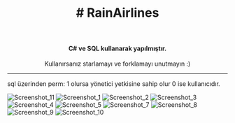 
<h1 align="center"># RainAirlines</h1>
 <br/>
 <h4 align="center">C# ve SQL kullanarak yapılmıştır.</h4>
 <p align="center">Kullanırsanız starlamayı ve forklamayı unutmayın :)</p>
  <hr/>

  sql üzerinden perm: 1 olursa yönetici yetkisine sahip olur 0 ise kullanıcıdır.



![Screenshot_11](https://github.com/NotFounds0/RainAirlines/assets/112336775/587327ea-3360-4671-9fbe-a0beabc35837)
![Screenshot_1](https://github.com/NotFounds0/RainAirlines/assets/112336775/54dc60b3-eb1b-4ecc-8f8e-736ec945a882)
![Screenshot_2](https://github.com/NotFounds0/RainAirlines/assets/112336775/4e3f094f-0ec3-4072-bb67-a8b78f6a0cbb)
![Screenshot_3](https://github.com/NotFounds0/RainAirlines/assets/112336775/0fdb75b1-4618-42d1-8344-d326e24d52b2)
![Screenshot_4](https://github.com/NotFounds0/RainAirlines/assets/112336775/4144d0c1-936a-444d-a030-b60b17c2b5c8)
![Screenshot_5](https://github.com/NotFounds0/RainAirlines/assets/112336775/6c90611c-6dcc-4434-8633-24905704fdc5)
![Screenshot_7](https://github.com/NotFounds0/RainAirlines/assets/112336775/8c14a6d5-1d6a-4558-b441-8cc44fdbcd64)
![Screenshot_8](https://github.com/NotFounds0/RainAirlines/assets/112336775/534230a8-d650-48fd-b522-a5d9fb8bd03e)
![Screenshot_9](https://github.com/NotFounds0/RainAirlines/assets/112336775/9397e440-043c-49a1-8f02-c99e3461ec71)
![Screenshot_10](https://github.com/NotFounds0/RainAirlines/assets/112336775/0c0be6dd-121c-4e3e-b62a-18c532a4925a)
